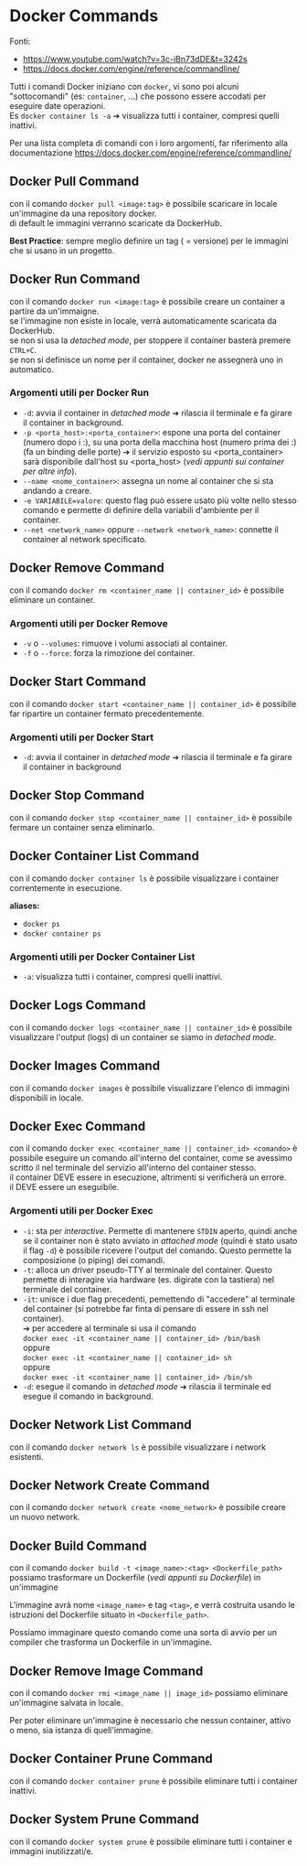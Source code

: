 # Docker Commands

Fonti:  
- https://www.youtube.com/watch?v=3c-iBn73dDE&t=3242s
- https://docs.docker.com/engine/reference/commandline/  

Tutti i comandi Docker iniziano con `docker`, vi sono poi alcuni "sottocomandi" (es: `container`, ...) che possono essere accodati per eseguire date operazioni.  
Es `docker container ls -a` ➔ visualizza tutti i container, compresi quelli inattivi.  

Per una lista completa di comandi con i loro argomenti, far riferimento alla documentazione https://docs.docker.com/engine/reference/commandline/  


## Docker Pull Command

con il comando `docker pull <image:tag>` è possibile scaricare in locale un'immagine da una repository docker.  
di default le immagini verranno scaricate da DockerHub.  

**Best Practice**: sempre meglio definire un tag ( = versione) per le immagini che si usano in un progetto.  

## Docker Run Command

con il comando `docker run <image:tag>` è possibile creare un container a partire da un'immaigne.  
se l'immagine non esiste in locale, verrà automaticamente scaricata da DockerHub.  
se non si usa la *detached mode*, per stoppere il container basterà premere `CTRL+C`.  
se non si definisce un nome per il container, docker ne assegnerà uno in automatico.  

### Argomenti utili per Docker Run

- `-d`: avvia il container in *detached mode* ➔ rilascia il terminale e fa girare il container in background.
- `-p <porta_host>:<porta_container>`: espone una porta del container (numero dopo i :), su una porta della macchina host (numero prima dei :) (fa un binding delle porte) ➔ il servizio esposto su <porta_container> sarà disponibile dall'host su <porta_host> (*vedi appunti sui container per altre info*).
- `--name <nome_container>`: assegna un nome al container che si sta andando a creare.
- `-e VARIABILE=valore`: questo flag può essere usato più volte nello stesso comando e permette di definire della variabili d'ambiente per il container.
- `--net <network_name>` oppure `--network <network_name>`: connette il container al network specificato.  

## Docker Remove Command

con il comando `docker rm <container_name || container_id>` è possibile eliminare un container.  

### Argomenti utili per Docker Remove

- `-v` o `--volumes`: rimuove i volumi associati al container.  
- `-f` o `--force`: forza la rimozione del container.  

## Docker Start Command

con il comando `docker start <container_name || container_id>` è possibile far ripartire un container fermato precedentemente.  

### Argomenti utili per Docker Start

- `-d`: avvia il container in *detached mode* ➔ rilascia il terminale e fa girare il container in background

## Docker Stop Command

con il comando `docker stop <container_name || container_id>` è possibile fermare un container senza eliminarlo. 

## Docker Container List Command

con il comando `docker container ls` è possibile visualizzare i container correntemente in esecuzione.  

**aliases:** 
  - `docker ps`
  - `docker container ps`  

### Argomenti utili per Docker Container List

- `-a`: visualizza tutti i container, compresi quelli inattivi.  

## Docker Logs Command

con il comando `docker logs <container_name || container_id>` è possibile visualizzare l'output (logs) di un container se siamo in *detached mode*. 

## Docker Images Command

con il comando `docker images` è possibile visualizzare l'elenco di immagini disponibili in locale.  

## Docker Exec Command

con il comando `docker exec <container_name || container_id> <comando>` è possibile eseguire un comando all'interno del container, come se avessimo scritto il <comando> nel terminale del servizio all'interno del container stesso.  
il container DEVE essere in esecuzione, altrimenti si verificherà un errore.  
il <comando> DEVE essere un eseguibile.  

### Argomenti utili per Docker Exec

- `-i`: sta per *interactive*. Permette di mantenere `STDIN` aperto, quindi anche se il container non è stato avviato in *attached mode* (quindi è stato usato il flag `-d`) è possibile ricevere l'output del comando. Questo permette la composizione (o piping) dei comandi.  
- `-t`: alloca un driver pseudo-TTY al terminale del container. Questo permette di interagire via hardware (es. digirate con la tastiera) nel terminale del container.  
- `-it`: unisce i due flag precedenti, pemettendo di "accedere" al terminale del container (si potrebbe far finta di pensare di essere in ssh nel container).  
  ➔ per accedere al terminale si usa il comando  
  `docker exec -it <container_name || container_id> /bin/bash`  
  oppure  
  `docker exec -it <container_name || container_id> sh`  
  oppure  
  `docker exec -it <container_name || container_id> /bin/sh`  
- `-d`: esegue il comando in *detached mode* ➔ rilascia il terminale ed esegue il comando in background.

## Docker Network List Command
con il comando `docker network ls` è possibile visualizzare i network esistenti.  

## Docker Network Create Command
con il comando `docker network create <nome_network>` è possibile creare un nuovo network.  

## Docker Build Command

con il comando `docker build -t <image_name>:<tag> <Dockerfile_path>` possiamo trasformare un Dockerfile (*vedi appunti su Dockerfile*) in un'immagine
  
L'immagine avrà nome `<image_name>` e tag `<tag>`, e verrà costruita usando le istruzioni del Dockerfile situato in `<Dockerfile_path>`.

Possiamo immaginare questo comando come una sorta di avvio per un compiler che trasforma un Dockerfile in un'immagine.  

## Docker Remove Image Command

con il comando `docker rmi <image_name || image_id>` possiamo eliminare un'immagine salvata in locale.

Per poter eliminare un'immagine è necessario che nessun container, attivo o meno, sia istanza di quell'immagine.  

## Docker Container Prune Command

con il comando `docker container prune` è possibile eliminare tutti i container inattivi.  

## Docker System Prune Command

con il comando `docker system prune` è possibile eliminare tutti i container e immagini inutilizzati/e.  
